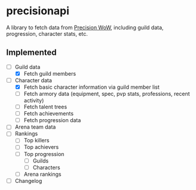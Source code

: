 precisionapi
============

A library to fetch data from [Precision WoW](https://www.precisionwow.com/), including guild data, progression, character stats, etc.

Implemented
-----------

- [ ] Guild data
  - [x] Fetch guild members
- [ ] Character data
  - [x] Fetch basic character information via guild member list
  - [ ] Fetch armory data (equipment, spec, pvp stats, professions, recent activity)
  - [ ] Fetch talent trees
  - [ ] Fetch achievements
  - [ ] Fetch progression data
- [ ] Arena team data
- [ ] Rankings
  - [ ] Top killers
  - [ ] Top achievers
  - [ ] Top progression
    - [ ] Guilds
    - [ ] Characters
  - [ ] Arena rankings
- [ ] Changelog
